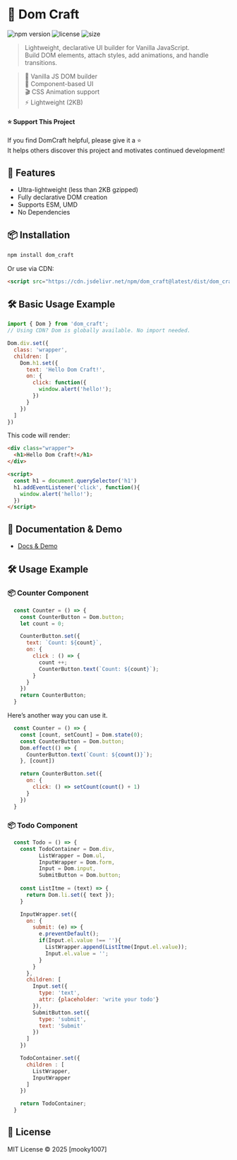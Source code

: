 # 📖 Dom Craft

![npm version](https://img.shields.io/npm/v/dom_craft.svg)
![license](https://img.shields.io/npm/l/dom_craft.svg)
![size](https://img.shields.io/bundlephobia/minzip/dom_craft)

> Lightweight, declarative UI builder for Vanilla JavaScript.  
> Build DOM elements, attach styles, add animations, and handle transitions.

> 🔧 Vanilla JS DOM builder  
> 🧩 Component-based UI  
> 🎬 CSS Animation support  
> ⚡ Lightweight (2KB)  

#### ⭐ Support This Project

If you find DomCraft helpful, please give it a ⭐️  
It helps others discover this project and motivates continued development!


## 🚀 Features
- Ultra-lightweight (less than 2KB gzipped)
- Fully declarative DOM creation
- Supports ESM, UMD
- No Dependencies


## 📦 Installation
```bash
npm install dom_craft
```

Or use via CDN:
```html
<script src="https://cdn.jsdelivr.net/npm/dom_craft@latest/dist/dom_craft.umd.min.js"></script>
```


## 🛠 Basic Usage Example
```js
import { Dom } from 'dom_craft';
// Using CDN? Dom is globally available. No import needed.

Dom.div.set({
  class: 'wrapper',
  children: [
    Dom.h1.set({
      text: 'Hello Dom Craft!',
      on: {
        click: function({
          window.alert('hello!');
        })
      }
    })
  ]
})
```

This code will render:

```html
<div class="wrapper">
  <h1>Hello Dom Craft!</h1>
</div>

<script>
  const h1 = document.querySelector('h1')
  h1.addEventListener('click', function(){
    window.alert('hello!');
  })
</script>
```


## 🔗 Documentation & Demo
- <a href="https://mooky1007.github.io/domBuilder/docs" target="_blank" rel="noopener noreferrer">Docs & Demo</a>


## 🛠 Usage Example
### 📦 Counter Component
```js
  const Counter = () => {
    const CounterButton = Dom.button;
    let count = 0;

    CounterButton.set({
      text: `Count: ${count}`,
      on: {
        click : () => {
          count ++;
          CounterButton.text(`Count: ${count}`);
        }
      }
    })
    return CounterButton;
  }
```

Here’s another way you can use it.

```js
  const Counter = () => {
    const [count, setCount] = Dom.state(0);
    const CounterButton = Dom.button;
    Dom.effect(() => {
      CounterButton.text(`Count: ${count()}`);
    }, [count])

    return CounterButton.set({
      on: {
        click: () => setCount(count() + 1)
      }
    })
  }
```

### 📦 Todo Component
```js
  const Todo = () => {
    const TodoContainer = Dom.div,
          ListWrapper = Dom.ul,
          InputWrapper = Dom.form,
          Input = Dom.input,
          SubmitButton = Dom.button;
    
    const ListItme = (text) => {
      return Dom.li.set({ text });
    }

    InputWrapper.set({
      on: {
        submit: (e) => {
          e.preventDefault();
          if(Input.el.value !== ''){
            ListWrapper.append(ListItme(Input.el.value));
            Input.el.value = '';
          }
        }
      },
      children: [
        Input.set({ 
          type: 'text', 
          attr: {placeholder: 'write your todo'} 
        }),
        SubmitButton.set({ 
          type: 'submit', 
          text: 'Submit' 
        })
      ]
    })

    TodoContainer.set({
      children : [
        ListWrapper,
        InputWrapper
      ]
    })

    return TodoContainer;
  }
```

## 📜 License
MIT License © 2025 [mooky1007]

<!--
Keywords: vanilla js dom library, javascript ui builder, declarative dom js, lightweight dom framework, javascript component framework, no-dependency js library
-->